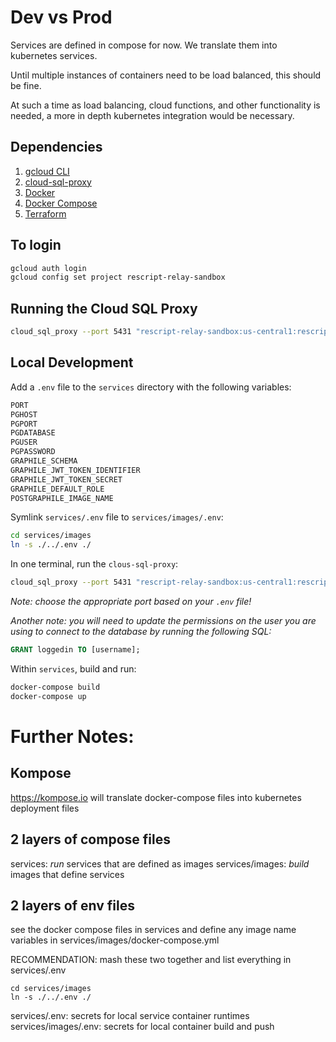 # Dev vs Prod

Services are defined in compose for now. We translate them into kubernetes services.

Until multiple instances of containers need to be load balanced, this should be fine.

At such a time as load balancing, cloud functions, and other functionality is needed, a more in depth kubernetes integration would be necessary.

## Dependencies

1. [gcloud CLI](https://cloud.google.com/sdk/gcloud/)
2. [cloud-sql-proxy](https://github.com/GoogleCloudPlatform/cloud-sql-proxy)
3. [Docker](https://www.docker.com/)
4. [Docker Compose](https://docs.docker.com/compose/)
5. [Terraform](https://www.terraform.io/)

## To login

```sh
gcloud auth login
gcloud config set project rescript-relay-sandbox
```

## Running the Cloud SQL Proxy

```sh
cloud_sql_proxy --port 5431 "rescript-relay-sandbox:us-central1:rescript-relay-sandbox-db"
```

## Local Development

Add a `.env` file to the `services` directory with the following variables:

```sh
PORT
PGHOST
PGPORT
PGDATABASE
PGUSER
PGPASSWORD
GRAPHILE_SCHEMA
GRAPHILE_JWT_TOKEN_IDENTIFIER
GRAPHILE_JWT_TOKEN_SECRET
GRAPHILE_DEFAULT_ROLE
POSTGRAPHILE_IMAGE_NAME
```

Symlink `services/.env` file to `services/images/.env`:

```sh
cd services/images
ln -s ./../.env ./
```

In one terminal, run the `clous-sql-proxy`:

```sh
cloud_sql_proxy --port 5431 "rescript-relay-sandbox:us-central1:rescript-relay-sandbox-db"
```

_Note: choose the appropriate port based on your `.env` file!_

_Another note: you will need to update the permissions on the user you are using to connect to the database by running the following SQL:_

```sql
GRANT loggedin TO [username];
```

Within `services`, build and run:

```sh
docker-compose build
docker-compose up
```

# Further Notes:

## Kompose

https://kompose.io will translate docker-compose files into kubernetes deployment files

## 2 layers of compose files

services: _run_ services that are defined as images
services/images: _build_ images that define services

## 2 layers of env files

see the docker compose files in services and define any image name variables in services/images/docker-compose.yml

RECOMMENDATION: mash these two together and list everything in services/.env

    cd services/images
    ln -s ./../.env ./

services/.env: secrets for local service container runtimes
services/images/.env: secrets for local container build and push
